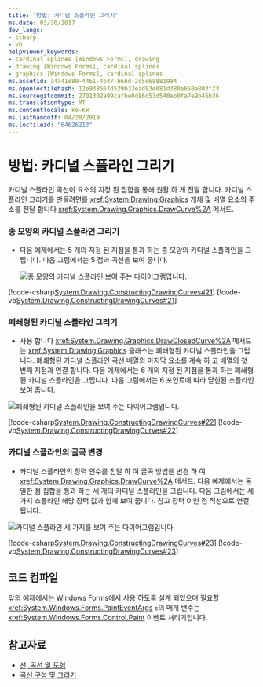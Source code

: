 ```yaml
---
title: '방법: 카디널 스플라인 그리기'
ms.date: 03/30/2017
dev_langs:
- csharp
- vb
helpviewer_keywords:
- cardinal splines [Windows Forms], drawing
- drawing [Windows Forms], cardinal splines
- graphics [Windows Forms], cardinal splines
ms.assetid: a4a41e80-4461-4b47-b6bd-2c5e68881994
ms.openlocfilehash: 12e938567d529b33ead93e081d380a650a803f23
ms.sourcegitcommit: 2701302a99cafbe0d86d53d540eb0fa7e9b46b36
ms.translationtype: MT
ms.contentlocale: ko-KR
ms.lasthandoff: 04/28/2019
ms.locfileid: "64626213"
---
```

# <a name="how-to-draw-cardinal-splines"></a>방법: 카디널 스플라인 그리기
카디널 스플라인 곡선이 요소의 지정 된 집합을 통해 원활 하 게 전달 합니다. 카디널 스플라인 그리기를 만들려면를 <xref:System.Drawing.Graphics> 개체 및 배열 요소의 주소를 전달 합니다 <xref:System.Drawing.Graphics.DrawCurve%2A> 메서드.  
  
### <a name="drawing-a-bell-shaped-cardinal-spline"></a>종 모양의 카디널 스플라인 그리기  
  
- 다음 예제에서는 5 개의 지정 된 지점을 통과 하는 종 모양의 카디널 스플라인을 그립니다. 다음 그림에서는 5 점과 곡선을 보여 줍니다.  
  
     ![종 모양의 카디널 스플라인 보여 주는 다이어그램입니다.](./media/how-to-draw-cardinal-splines/bell-shaped-cardinal-spline.png)  
  
 [!code-csharp[System.Drawing.ConstructingDrawingCurves#21](~/samples/snippets/csharp/VS_Snippets_Winforms/System.Drawing.ConstructingDrawingCurves/CS/Class1.cs#21)]
 [!code-vb[System.Drawing.ConstructingDrawingCurves#21](~/samples/snippets/visualbasic/VS_Snippets_Winforms/System.Drawing.ConstructingDrawingCurves/VB/Class1.vb#21)]  
  
### <a name="drawing-a-closed-cardinal-spline"></a>폐쇄형된 카디널 스플라인 그리기  
  
- 사용 합니다 <xref:System.Drawing.Graphics.DrawClosedCurve%2A> 메서드는 <xref:System.Drawing.Graphics> 클래스는 폐쇄형된 카디널 스플라인을 그립니다. 폐쇄형된 카디널 스플라인 곡선 배열의 마지막 요소를 계속 하 고 배열의 첫 번째 지점과 연결 합니다. 다음 예제에서는 6 개의 지정 된 지점을 통과 하는 폐쇄형된 카디널 스플라인을 그립니다. 다음 그림에서는 6 포인트에 따라 닫힌된 스플라인 보여 줍니다.  
  
 ![폐쇄형된 카디널 스플라인을 보여 주는 다이어그램입니다.](./media/how-to-draw-cardinal-splines/closed-cardinal-spine.png)  
  
 [!code-csharp[System.Drawing.ConstructingDrawingCurves#22](~/samples/snippets/csharp/VS_Snippets_Winforms/System.Drawing.ConstructingDrawingCurves/CS/Class1.cs#22)]
 [!code-vb[System.Drawing.ConstructingDrawingCurves#22](~/samples/snippets/visualbasic/VS_Snippets_Winforms/System.Drawing.ConstructingDrawingCurves/VB/Class1.vb#22)]  
  
### <a name="changing-the-bend-of-a-cardinal-spline"></a>카디널 스플라인의 굴곡 변경  
  
- 카디널 스플라인의 장력 인수를 전달 하 여 굴곡 방법을 변경 하 여 <xref:System.Drawing.Graphics.DrawCurve%2A> 메서드. 다음 예제에서는 동일한 점 집합을 통과 하는 세 개의 카디널 스플라인을 그립니다. 다음 그림에서는 세 가지 스플라인 해당 장력 값과 함께 보여 줍니다. 참고 장력 0 인 점 직선으로 연결 됩니다.  
  
 ![카디널 스플라인 세 가지를 보여 주는 다이어그램입니다.](./media/how-to-draw-cardinal-splines/three-cardinal-splines.png)  
  
 [!code-csharp[System.Drawing.ConstructingDrawingCurves#23](~/samples/snippets/csharp/VS_Snippets_Winforms/System.Drawing.ConstructingDrawingCurves/CS/Class1.cs#23)]
 [!code-vb[System.Drawing.ConstructingDrawingCurves#23](~/samples/snippets/visualbasic/VS_Snippets_Winforms/System.Drawing.ConstructingDrawingCurves/VB/Class1.vb#23)]  
  
## <a name="compiling-the-code"></a>코드 컴파일  
 앞의 예제에서는 Windows Forms에서 사용 하도록 설계 되었으며 필요할 <xref:System.Windows.Forms.PaintEventArgs> `e`의 매개 변수는 <xref:System.Windows.Forms.Control.Paint> 이벤트 처리기입니다.  
  
## <a name="see-also"></a>참고자료

- [선, 곡선 및 도형](lines-curves-and-shapes.md)
- [곡선 구성 및 그리기](constructing-and-drawing-curves.md)
